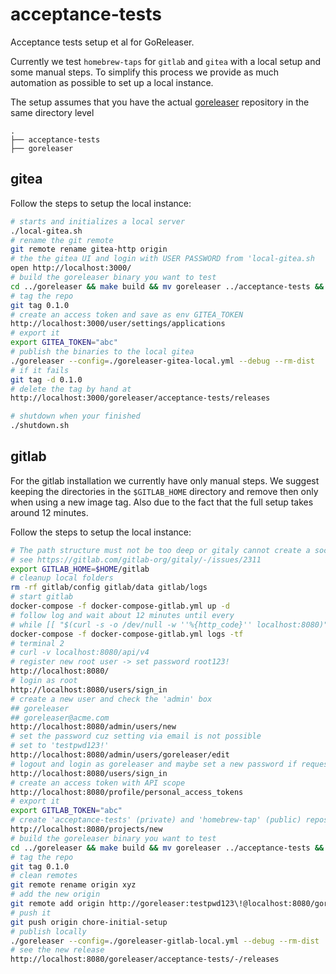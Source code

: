 # acceptance-tests
Acceptance tests setup et al for GoReleaser.

Currently we test `homebrew-taps` for `gitlab` and `gitea` with a local
setup and some manual steps. To simplify this process we provide as much
automation as possible to set up a local instance.

The setup assumes that you have the actual [goreleaser](https://github.com/goreleaser/goreleaser)
repository in the same directory level

```console
.
├── acceptance-tests
├── goreleaser
```

## gitea

Follow the steps to setup the local instance:
```sh
# starts and initializes a local server
./local-gitea.sh
# rename the git remote
git remote rename gitea-http origin
# the the gitea UI and login with USER PASSWORD from 'local-gitea.sh
open http://localhost:3000/
# build the goreleaser binary you want to test
cd ../goreleaser && make build && mv goreleaser ../acceptance-tests && cd ../acceptance-tests
# tag the repo
git tag 0.1.0
# create an access token and save as env GITEA_TOKEN
http://localhost:3000/user/settings/applications
# export it
export GITEA_TOKEN="abc"
# publish the binaries to the local gitea
./goreleaser --config=./goreleaser-gitea-local.yml --debug --rm-dist
# if it fails 
git tag -d 0.1.0
# delete the tag by hand at
http://localhost:3000/goreleaser/acceptance-tests/releases

# shutdown when your finished
./shutdown.sh
```

## gitlab
For the gitlab installation we currently have only manual steps. We suggest keeping the 
directories in the `$GITLAB_HOME` directory and remove then only when using a new image tag.
Also due to the fact that the full setup takes around 12 minutes.

Follow the steps to setup the local instance:
```sh
# The path structure must not be too deep or gitaly cannot create a socket
# see https://gitlab.com/gitlab-org/gitaly/-/issues/2311
export GITLAB_HOME=$HOME/gitlab
# cleanup local folders
rm -rf gitlab/config gitlab/data gitlab/logs
# start gitlab
docker-compose -f docker-compose-gitlab.yml up -d
# follow log and wait about 12 minutes until every
# while [[ "$(curl -s -o /dev/null -w ''%{http_code}'' localhost:8080)" != "302" ]]; do echo "zzz..."; sleep 5; done
docker-compose -f docker-compose-gitlab.yml logs -tf
# terminal 2
# curl -v localhost:8080/api/v4
# register new root user -> set password root123!
http://localhost:8080/
# login as root
http://localhost:8080/users/sign_in
# create a new user and check the 'admin' box
## goreleaser
## goreleaser@acme.com
http://localhost:8080/admin/users/new
# set the password cuz setting via email is not possible
# set to 'testpwd123!'
http://localhost:8080/admin/users/goreleaser/edit
# logout and login as goreleaser and maybe set a new password if requested
http://localhost:8080/users/sign_in
# create an access token with API scope
http://localhost:8080/profile/personal_access_tokens
# export it
export GITLAB_TOKEN="abc"
# create 'acceptance-tests' (private) and 'homebrew-tap' (public) repository 
http://localhost:8080/projects/new
# build the goreleaser binary you want to test
cd ../goreleaser && make build && mv goreleaser ../acceptance-tests && cd ../acceptance-tests
# tag the repo
git tag 0.1.0
# clean remotes
git remote rename origin xyz
# add the new origin
git remote add origin http://goreleaser:testpwd123\!@localhost:8080/goreleaser/acceptance-tests.git
# push it 
git push origin chore-initial-setup
# publish locally
./goreleaser --config=./goreleaser-gitlab-local.yml --debug --rm-dist
# see the new release
http://localhost:8080/goreleaser/acceptance-tests/-/releases
```

